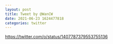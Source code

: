 ```yaml
--- 
layout: post 
title: Tweet by @WanCW 
date: 2021-06-23 1624477818 
categories: twitter 
--- 
```

https://twitter.com/o/status/1407787379553755136
